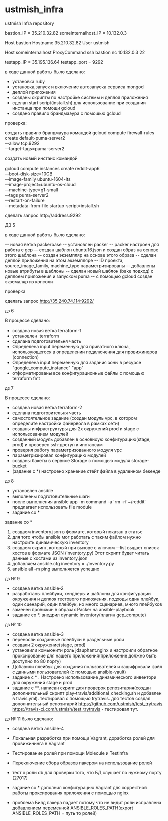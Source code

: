 # ustmish_infra
ustmish Infra repository

bastion_IP = 35.210.32.82
someinternalhost_IP = 10.132.0.3

Host bastion
Hostname 35.210.32.82
User ustmish

Host someinternalhost
ProxyCommand ssh bastion nc 10.132.0.3 22



testapp_IP = 35.195.136.64
testapp_port = 9292

в ходе данной работы было сделано:

- установка ruby
- установка,запуск и включение автозапуска сервиса mongod
- деплой приложения
- созданы скрипты по настройке системы и деплоя приложения
- сделан start script(install.sh) для использование при создании инстанца при помощи gcloud
- создано правило брандмаэура с помощью gcloud

проверка:

создать правило брандмаура командой 
gcloud compute firewall-rules create default-puma-server2 \
--allow tcp:9292 \
--target-tags=puma-server2

создать новый инстанс командой 

gcloud compute instances create reddit-app6 \
--boot-disk-size=10GB \
--image-family ubuntu-1604-lts \
--image-project=ubuntu-os-cloud \
--machine-type=g1-small \
--tags puma-server2 \
--restart-on-failure \
--metadata-from-file startup-script=install.sh

сделать запрос http://address:9292


ДЗ 5

в ходе данной работы было сделано:

-- новая ветка packerbase
-- установлен packer
-- packer настроен для работa c gcp
-- создан шаблон ubuntu16.json и создан образ на основе этого шаблона
-- создан экземпляр на основе этого образа
-- сделан деплой приложения на этом экземпляре
-- ID проекта, source_image_family, machine_type параметризированы
-- добавлены новые атрибуты в шаблоны
-- сделан новый шаблон (bake подход) с деплоем приложения и запуском puma
-- с помощью gcloud создан экземаляр из консоли


проверка 

сделать запрос http://35.240.74.114:9292/


дз 6

 В процессе сделано:
- создана новая ветка terraform-1
- установлен  terraform
- сделана подготовительня часть
- Определена input переменную для приватного ключа,
использующегося в определении подключения для
провижинеров (connection)
- Определена input переменную для задания зоны в ресурсе
"google_compute_instance" "app"
- отформатированы все конфигурационные файлы с помощью terraform fmt

дз 7

  В процессе сделано:

- создана новая ветка terraform-2
- сделана подготовительня часть
- cамостоятельное задание (создан модуль vpc, в котором определите настройки файервола в рамках сети) 
- созданы инфраструктуры для 2х окружений prod и stage с использованием модулей
- созданный модуль добавлен в основноую конфигурацию(stage, prod) и проверен ssh-доступ к инстансам 
- проверил работу параметризованного модуля vpc
- параметризировал конфигурацию модулей  
- созданы бакеты в сервисе Storage с помощью модуля storage-bucket
- (задание с *) настроено хранение стейт файла в удаленном бекенде


дз 8

- установлен ansible
- выполнены подготовительные шаги
- после выполнения ansible app -m command -a 'rm -rf ~/reddit' предлагает использовать file module
- задание со *

задание со *

1. создаем inventory.json в формате, который показан в статье
2. для того чтобы ansible мог работать с таким файлом нужно настроить динамическую inventory
3. создаем скрипт, который при вызове с ключом --list выдает список хостов в формате JSON (inventory.py)
Этот скрипт будет читать данные с хостами из inventory.json
4. добавляем ansible.cfg inventory = ./inventory.py
5. ansible all -m ping выполняется успешно


дз № 9

- создана ветка ansible-2
- разработаны плейбуки, хендлеры и шаблоны для конфигурации окружения и деплоя тестового приложения. подходы один
плейбук, один сценарий, один плейбук, но много сценариев, много плейбуков
- заменен провижин в образах Packer на ansible-playbook
- задание со *. внедрил dynamic inventory(плагин gcp_compute)

дз № 10
- создана ветка ansible-3
- переносли созданные плейбуки в раздельные роли
- создали 2 окружение(stage, prod)
- установили комьюнити роль jdauphant.nginx и настроили обратное проксирование для нашего приложения(приложение должно быть доступно по 80 порту)
- Добавили плейбук для создания пользователей и зашифровали файл с данными пользователей (с помощью ansible-vault)
- задание с * . Настроено использование динамического инвентори для окружений stage и prod
- задание с **. написан скрипт для проверок репозитария(создан дополнительный скрипт play-travis/additional_checking.sh и добавлен в travis.yml). тестировал с помощью trytravis. для тестов создал дополнительный репозитарий https://github.com/ustmish/test_trytravis
https://travis-ci.com/ustmish/test_trytravis - тестировал тут. 


дз № 11
 было сделано:
- создана ветка ansible-4
- Локальная разработка при помощи Vagrant, доработка ролей для провижининга в Vagrant
- Тестирование ролей при помощи Molecule и Testinfrа
- Переключение сбора образов пакером на использование ролей
- тест к роли db для проверки того, что БД слушает по нужному порту (27017)
- задание со * дополнил конфигурацию Vagrant для корректной работы проксирования приложения с помощью nginx 

- проблема Билд пакера падает потому что не видит роли исправлена добавлением переменной  ANSIBLE_ROLES_PATH(export ANSIBLE_ROLES_PATH = путь то ролей)

